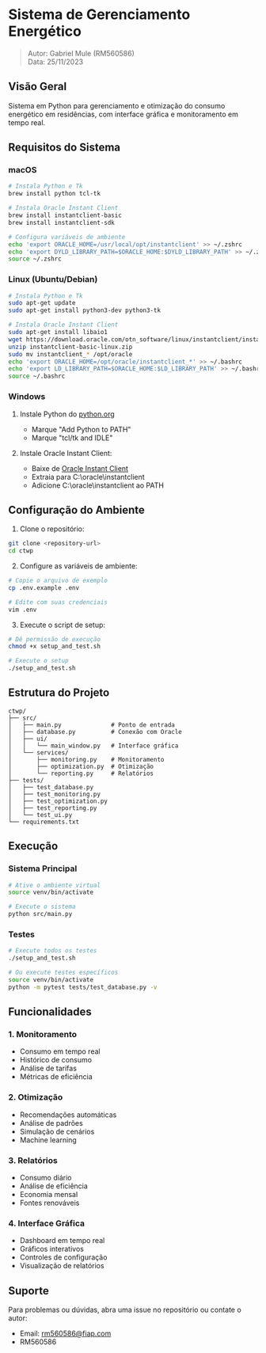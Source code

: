 # Sistema de Gerenciamento Energético
> Autor: Gabriel Mule (RM560586)  
> Data: 25/11/2023

## Visão Geral
Sistema em Python para gerenciamento e otimização do consumo energético em residências, com interface gráfica e monitoramento em tempo real.

## Requisitos do Sistema

### macOS
```bash
# Instala Python e Tk
brew install python tcl-tk

# Instala Oracle Instant Client
brew install instantclient-basic
brew install instantclient-sdk

# Configura variáveis de ambiente
echo 'export ORACLE_HOME=/usr/local/opt/instantclient' >> ~/.zshrc
echo 'export DYLD_LIBRARY_PATH=$ORACLE_HOME:$DYLD_LIBRARY_PATH' >> ~/.zshrc
source ~/.zshrc
```

### Linux (Ubuntu/Debian)
```bash
# Instala Python e Tk
sudo apt-get update
sudo apt-get install python3-dev python3-tk

# Instala Oracle Instant Client
sudo apt-get install libaio1
wget https://download.oracle.com/otn_software/linux/instantclient/instantclient-basic-linux.zip
unzip instantclient-basic-linux.zip
sudo mv instantclient_* /opt/oracle
echo 'export ORACLE_HOME=/opt/oracle/instantclient_*' >> ~/.bashrc
echo 'export LD_LIBRARY_PATH=$ORACLE_HOME:$LD_LIBRARY_PATH' >> ~/.bashrc
source ~/.bashrc
```

### Windows
1. Instale Python do [python.org](https://www.python.org/downloads/)
   - Marque "Add Python to PATH"
   - Marque "tcl/tk and IDLE"

2. Instale Oracle Instant Client:
   - Baixe de [Oracle Instant Client](https://www.oracle.com/database/technologies/instant-client/winx64-64-downloads.html)
   - Extraia para C:\oracle\instantclient
   - Adicione C:\oracle\instantclient ao PATH

## Configuração do Ambiente

1. Clone o repositório:
```bash
git clone <repository-url>
cd ctwp
```

2. Configure as variáveis de ambiente:
```bash
# Copie o arquivo de exemplo
cp .env.example .env

# Edite com suas credenciais
vim .env
```

3. Execute o script de setup:
```bash
# Dê permissão de execução
chmod +x setup_and_test.sh

# Execute o setup
./setup_and_test.sh
```

## Estrutura do Projeto
```
ctwp/
├── src/
│   ├── main.py              # Ponto de entrada
│   ├── database.py          # Conexão com Oracle
│   ├── ui/
│   │   └── main_window.py   # Interface gráfica
│   └── services/
│       ├── monitoring.py    # Monitoramento
│       ├── optimization.py  # Otimização
│       └── reporting.py     # Relatórios
├── tests/
│   ├── test_database.py
│   ├── test_monitoring.py
│   ├── test_optimization.py
│   ├── test_reporting.py
│   └── test_ui.py
└── requirements.txt
```

## Execução

### Sistema Principal
```bash
# Ative o ambiente virtual
source venv/bin/activate

# Execute o sistema
python src/main.py
```

### Testes
```bash
# Execute todos os testes
./setup_and_test.sh

# Ou execute testes específicos
source venv/bin/activate
python -m pytest tests/test_database.py -v
```

## Funcionalidades

### 1. Monitoramento
- Consumo em tempo real
- Histórico de consumo
- Análise de tarifas
- Métricas de eficiência

### 2. Otimização
- Recomendações automáticas
- Análise de padrões
- Simulação de cenários
- Machine learning

### 3. Relatórios
- Consumo diário
- Análise de eficiência
- Economia mensal
- Fontes renováveis

### 4. Interface Gráfica
- Dashboard em tempo real
- Gráficos interativos
- Controles de configuração
- Visualização de relatórios

## Suporte
Para problemas ou dúvidas, abra uma issue no repositório ou contate o autor:
- Email: rm560586@fiap.com
- RM560586
